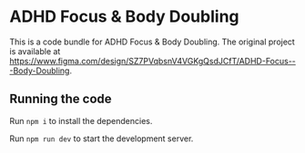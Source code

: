 
  # ADHD Focus & Body Doubling

  This is a code bundle for ADHD Focus & Body Doubling. The original project is available at https://www.figma.com/design/SZ7PVqbsnV4VGKgQsdJCfT/ADHD-Focus---Body-Doubling.

  ## Running the code

  Run `npm i` to install the dependencies.

  Run `npm run dev` to start the development server.
  